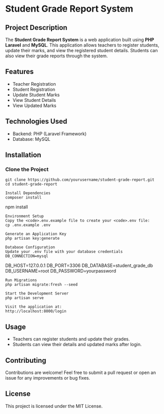 

<h1>Student Grade Report System</h1>

<section>
    <h2>Project Description</h2>
    <p>The <strong>Student Grade Report System</strong> is a web application built using <strong>PHP Laravel</strong> and <strong>MySQL</strong>. This application allows teachers to register students, update their marks, and view the registered student details. Students can also view their grade reports through the system.</p>
</section>

<section>
    <h2>Features</h2>
    <ul>
        <li>Teacher Registration</li>
        <li>Student Registration</li>
        <li>Update Student Marks</li>
        <li>View Student Details</li>
        <li>View Updated Marks</li>
    </ul>
</section>

<section>
    <h2>Technologies Used</h2>
    <ul>
        <li>Backend: PHP (Laravel Framework)</li>
        <li>Database: MySQL</li>
    </ul>
</section>

<section>
    <h2>Installation</h2>
    <h3>Clone the Project</h3>
    <pre><code>git clone https://github.com/yourusername/student-grade-report.git
cd student-grade-report</code></pre>

```
Install Dependencies
composer install
```

npm install</code></pre>

```
Environment Setup
Copy the <code>.env.example file to create your <code>.env file:
cp .env.example .env

Generate an Application Key
php artisan key:generate

Database Configuration
Update your .env file with your database credentials
DB_CONNECTION=mysql
```

DB\_HOST=127.0.0.1
DB\_PORT=3306
DB\_DATABASE=student\_grade\_db
DB\_USERNAME=root
DB\_PASSWORD=yourpassword</code></pre>

```
Run Migrations
php artisan migrate:fresh --seed

Start the Development Server
php artisan serve

Visit the application at:
http://localhost:8000/login
```

</section>

<section>
    <h2>Usage</h2>
    <ul>
        <li>Teachers can register students and update their grades.</li>
        <li>Students can view their details and updated marks after login.</li>
    </ul>
</section>

<section>
    <h2>Contributing</h2>
    <p>Contributions are welcome! Feel free to submit a pull request or open an issue for any improvements or bug fixes.</p>
</section>

<section>
    <h2>License</h2>
    <p>This project is licensed under the MIT License.</p>
</section>

</body>
</html>
